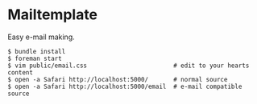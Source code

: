 Mailtemplate
===

Easy e-mail making.

```
$ bundle install
$ foreman start
$ vim public/email.css                        # edit to your hearts content
$ open -a Safari http://localhost:5000/       # normal source
$ open -a Safari http://localhost:5000/email  # e-mail compatible source
```
